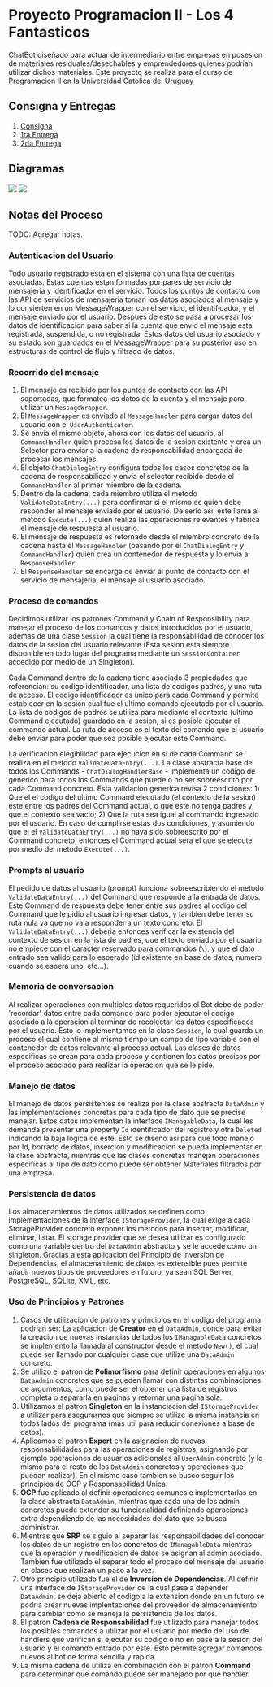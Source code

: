 # **Proyecto Programacion II - Los 4 Fantasticos**

ChatBot diseñado para actuar de intermediario entre empresas en posesion de materiales residuales/desechables y emprendedores quienes podrian utilizar dichos materiales. Este proyecto se realiza para el curso de Programacion II en la Universidad Catolica del Uruguay

## **Consigna y Entregas**

1. [Consigna](./docs/Consigna/Consigna.md)
2. [1ra Entrega](./docs/Entregas/Entrega1.md)
3. [2da Entrega](./docs/Entregas/Entrega2.md)

## **Diagramas**

<img src="./docs/Diagramas/DiagramaUML.svg">
<img src="./docs/Diagramas/DiagramaFlujoEmpresa.svg">

## **Notas del Proceso**

TODO: Agregar notas.

### **Autenticacion del Usuario**

Todo usuario registrado esta en el sistema con una lista de cuentas asociadas. Estas cuentas estan formadas por pares de servicio de mensajeria y identificador en el servicio. Todos los puntos de contacto con las API de servicios de mensajeria toman los datos asociados al mensaje y lo convierten en un MessageWrapper con el servicio, el identificador, y el mensaje enviado por el usuario. Despues de esto se pasa a procesar los datos de identificacion para saber si la cuenta que envio el mensaje esta registrada, suspendida, o no registrada. Estos datos del usuario asociado y su estado son guardados en el MessageWrapper para su posterior uso en estructuras de control de flujo y filtrado de datos.

### **Recorrido del mensaje**

1. El mensaje es recibido por los puntos de contacto con las API soportadas, que formatea los datos de la cuenta y el mensaje para utilizar un `MessageWrapper`.
2. El `MessageWrapper` es enviado al `MessageHandler` para cargar datos del usuario con el `UserAuthenticator`.
3. Se envia el mismo objeto, ahora con los datos del usuario, al `CommandHandler` quien procesa los datos de la sesion existente y crea un Selector para enviar a la cadena de responsabilidad encargada de procesar los mensajes.
4. El objeto `ChatDialogEntry` configura todos los casos concretos de la cadena de responsabilidad y envia el selector recibido desde el `CommandHandler` al primer miembro de la cadena.
5. Dentro de la cadena, cada miembro utiliza el metodo `ValidateDataEntry(...)` para confirmar si el mismo es quien debe responder al mensaje enviado por el usuario. De serlo asi, este llama al metodo `Execute(...)` quien realiza las operaciones relevantes y fabrica el mensaje de respuesta al usuario.
6. El mensaje de respuesta es retornado desde el miembro concreto de la cadena hasta el `MessageHandler` (pasando por el `ChatDialogEntry` y `CommandHandler`) quien crea un contenedor de respuesta y lo envia al `ResponseHandler`.
7. El `ResponseHandler` se encarga de enviar al punto de contacto con el servicio de mensajeria, el mensaje al usuario asociado.

### **Proceso de comandos**

Decidimos utilizar los patrones Command y Chain of Responsibility para manejar el proceso de los comandos y datos introducidos por el usuario, ademas de una clase `Session` la cual tiene la responsabilidad de conocer los datos de la sesion del usuario relevante (Esta sesion esta siempre disponible en todo lugar del programa mediante un `SessionContainer` accedido por medio de un Singleton). 

Cada Command dentro de la cadena tiene asociado 3 propiedades que referencian: su codigo identificador, una lista de codigos padres, y una ruta de acceso. El codigo identificador es unico para cada Command y permite establecer en la sesion cual fue el ultimo comando ejecutado por el usuario. La lista de codigos de padres se utiliza para mediante el contexto (ultimo Command ejecutado) guardado en la sesion, si es posible ejecutar el commando actual. La ruta de acceso es el texto del comando que el usuario debe enviar para poder que sea posible ejecutar este Command.

La verificacion elegibilidad para ejecucion en si de cada Command se realiza en el metodo `ValidateDataEntry(...)`. La clase abstracta base de todos los Commands - `ChatDialogHandlerBase` - implementa un codigo de generico para todos los Commands que puede o no ser sobreescrito por cada Command concreto. Esta validacion generica revisa 2 condiciones: 1) Que el el codigo del ultimo Command ejecutado (el contexto de la sesion) este entre los padres del Command actual, o que este no tenga padres y que el contexto sea vacio; 2) Que la ruta sea igual al commando ingresado por el usuario. En caso de cumplirse estas dos condiciones, y asumiendo que el el `ValidateDataEntry(...)` no haya sido sobreescrito por el Command concreto, entonces el Command actual sera el que se ejecute por medio del metodo `Execute(...)`.

### **Prompts al usuario**

El pedido de datos al usuario (prompt) funciona sobreescribiendo el metodo `ValidateDataEntry(...)` del Command que responde a la entrada de datos. Este Command de respuesta debe tener entre sus padres al codigo del Command que le pidio al usuario ingresar datos, y tambien debe tener su ruta nula ya que no va a responder a un texto concreto. El `ValidateDataEntry(...)` deberia entonces verificar la existencia del contexto de sesion en la lista de padres, que el texto enviado por el usuario no empiece con el caracter reservado para commandos (`\`), y que el dato entrado sea valido para lo esperado (id existente en base de datos, numero cuando se espera uno, etc...).

### **Memoria de conversacion**

Al realizar operaciones con multiples datos requeridos el Bot debe de poder 'recordar' datos entre cada comando para poder ejecutar el codigo asociado a la operacion al terminar de recolectar los datos especificados por el usuario. Esto lo implementamos en la clase `Session`, la cual guarda un proceso el cual contiene al mismo tiempo un campo de tipo variable con el contenedor de datos relevante al proceso actual. Las clases de datos especificas se crean para cada proceso y contienen los datos precisos por el proceso asociado para realizar la operacion que se le pide.

### **Manejo de datos**

El manejo de datos persistentes se realiza por la clase abstracta `DataAdmin` y las implementaciones concretas para cada tipo de dato que se precise manejar. Estos datos implementan la interface `IManagableData`, la cual les demanda presentar una property `Id` identificador del registro y otra `Deleted` indicando la baja logica de este. Esto se diseño asi para que todo manejo por Id, borrado de datos, insercion y modificacion se pueda implementar en la clase abstracta, mientras que las clases concretas manejan operaciones especificas al tipo de dato como puede ser obtener Materiales filtrados por una empresa. 

### **Persistencia de datos**

Los almacenamientos de datos utilizados se definen como implementaciones de la interface `IStorageProvider`, la cual exige a cada StorageProvider concreto exponer los metodos para insertar, modificar, eliminar, listar. El storage provider que se desea utilizar es configurado como una variable dentro del `DataAdmin` abstracto y se le accede como un singleton. Gracias a esta aplicacion del Principio de Inversion de Dependencias, el almacenamiento de datos es extensible pues permite añadir nuevos tipos de proveedores en futuro, ya sean SQL Server, PostgreSQL, SQLite, XML, etc.

### **Uso de Principios y Patrones**

1. Casos de utilizacion de patrones y principios en el codigo del programa podrian ser: La aplicacion de **Creator** en el `DataAdmin`, donde para evitar la creacion de nuevas instancias de todos los `IManagableData` concretos se implemento la llamada al constructor desde el metodo `New()`, el cual puede ser llamado por cualquier clase que utilize una `DataAdmin` concreto. 
2. Se utilizo el patron de **Polimorfismo** para definir operaciones en algunos `DataAdmin` concretos que se pueden llamar con distintas combinaciones de argumentos, como puede ser el obtener una lista de registros completa o separarla en paginas y retornar una pagina sola. 
3. Utilizamos el patron **Singleton** en la instanciacion del `IStorageProvider` a utilizar para asegurarnos que siempre se utilize la misma instancia en todos lados del programa (mas util para reducir conexiones a base de datos). 
4. Aplicamos el patron **Expert** en la asignacion de nuevas responsabilidades para las operaciones de registros, asignando por ejemplo operaciones de usuarios adicionales al `UserAdmin` concreto (y lo mismo para el resto de los `DataAdmin` concretos y operaciones que puedan realizar). En el mismo caso tambien se busco seguir los principios de OCP y Responsabilidad Unica.
5. **OCP** fue aplicado al definir operaciones comunes e implementarlas en la clase abstracta `DataAdmin`, mientras que cada una de los admin concretos puede extender su funcionalidad definiendo operaciones extra dependiendo de las necesidades del dato que se busca administrar.
6. Mientras que **SRP** se siguio al separar las responsabilidades del conocer los datos de un registro en los concretos de `IManagableData` mientras que la operacion y modificacion de datos se asignan al admin asociado. Tambien fue utilizado el separar todo el proceso del mensaje del usuario en clases que realizan un paso a la vez.
7. Otro principio utilizado fue el de **Inversion de Dependencias**. Al definir una interface de `IStorageProvider` de la cual pasa a depender `DataAdmin`, se deja abierto el codigo a la extension donde en un futuro se podria crear nuevas implentaciones del proveedor de almacenamiento para cambiar como se maneja la persistencia de los datos.
8. El patron **Cadena de Responsabilidad** fue utilizado para manejar todos los posibles comandos a utilizar por el usuario por medio del uso de handlers que verifican si ejecutar su codigo o no en base a la sesion del usuario y el comando entrado por este. Esto permite agregar comandos nuevos al bot de forma sencilla y rapida.
9. La misma cadena de utiliza en combinacion con el patron **Command** para determinar que comando puede ser manejado por que handler.